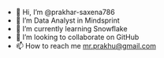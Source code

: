 - 👋 Hi, I’m @prakhar-saxena786
- 👀 I’m Data Analyst in Mindsprint
- 🌱 I’m currently learning Snowflake
- 💞️ I’m looking to collaborate on GitHub
- 📫 How to reach me mr.prakhu@gmail.com

<!---
prakhar-saxena786/prakhar-saxena786 is a ✨ special ✨ repository because its `README.md` (this file) appears on your GitHub profile.
You can click the Preview link to take a look at your changes.
--->
